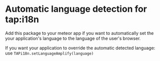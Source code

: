 # Automatic language detection for tap:i18n
Add this package to your meteor app if you want to automatically set the your application's language to the language of the user's browser.

If you want your application to override the automatic detected language: use `TAPi18n.setLanguageAmplify(language)`
